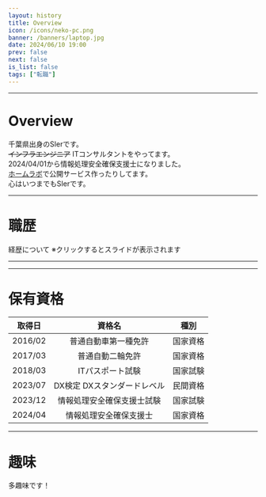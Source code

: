 ```yaml
---
layout: history
title: Overview
icon: /icons/neko-pc.png
banner: /banners/laptop.jpg
date: 2024/06/10 19:00
prev: false
next: false
is_list: false
tags: ["転職"]
---
```


<script lang="ts" setup> 
  import { ref } from 'vue';
  import dayjs from 'dayjs';
  import Timeline from'/.vitepress/theme/components/el-plus_timeline.vue';
  import Card from'/.vitepress/theme/components/el-plus_card.vue';
  import Carousel from '/.vitepress/theme/components/el-plus_carousel.vue';

  const now = new Date();
  const job_timelines = ref ([
    {
      timestamp: '2018/04/01 ～ 2024/09/31',
      is_card: true,
      title: '株式会社DTS',
      contents:[
        '新卒で入社',
        'SIをメイン業務とする独立系SIer',
        'インフラエンジニアとして配属',
      ],
      hide: false,
      center: true,
      placement: 'top', // 'top' | 'bottom'(default)
      type: 'success', // 'primary' | 'success' | 'warning' | 'danger' | 'info'
      //color: '#0bbd87',
      size: 'large',
      //icon: SuccessFilled,
      hollow: false,
    },
    {
      timestamp: '2024/10/01 ～',
      is_card: true,
      title: '株式会社Dirbato',
      contents:[
        '初転職',
        'ITコンサルタント',
      ],
      hide: false,
      center: true,
      placement: 'top', // 'top' | 'bottom'(default)
      type: 'info', // 'primary' | 'success' | 'warning' | 'danger' | 'info'
      //color: '#0bbd87',
      size: 'large',
      //icon: SuccessFilled,
      hollow: true,
    },
  ])

  const hobby_cards = ref ([
    {
      header: '自動車関係',
      contents: [
        'ツーリング / ドライブ',
        'DIY整備',
      ],
      option: {
        shadow: 'always',
      }
    },
    {
      header: 'スポーツ',
      contents: [
        'バスケットボール',
        'バレーボール(観戦のみ)',
      ],
      option: {
        shadow: 'always',
      }
    },
    {
      header: 'インドア',
      contents: [
        '読書',
        'CS/PCゲーム',
        'ボードゲーム',
        '麻雀',
        '自宅サーバー',
      ],
      option: {
        shadow: 'always',
      }
    },
    {
      header: '家庭的な趣味',
      contents: [
        'DIY',
        '料理',
        '燻製作り',
        'スイーツ作り',
      ],
      option: {
        shadow: 'always',
      }
    },
  ])

  const slide_carousels = ref ({
    thumb: '/slides/job_career/slide_001.jpg',
    list:[
      '/slides/job_career/slide_001.jpg',
      '/slides/job_career/slide_002.jpg',
      '/slides/job_career/slide_003.jpg',
      '/slides/job_career/slide_004.jpg',
      '/slides/job_career/slide_005.jpg',
      '/slides/job_career/slide_006.jpg',
      '/slides/job_career/slide_007.jpg',
      '/slides/job_career/slide_008.jpg',
      '/slides/job_career/slide_009.jpg',
      '/slides/job_career/slide_010.jpg',
      '/slides/job_career/slide_011.jpg',
      '/slides/job_career/slide_012.jpg',
      '/slides/job_career/slide_013.jpg',
      '/slides/job_career/slide_014.jpg',
      '/slides/job_career/slide_015.jpg',
      '/slides/job_career/slide_016.jpg',
      '/slides/job_career/slide_017.jpg',
      '/slides/job_career/slide_018.jpg',
      '/slides/job_career/slide_019.jpg',
      '/slides/job_career/slide_020.jpg',
      '/slides/job_career/slide_021.jpg',
      '/slides/job_career/slide_022.jpg',
      '/slides/job_career/slide_023.jpg',
      '/slides/job_career/slide_024.jpg',
      '/slides/job_career/slide_025.jpg',
      '/slides/job_career/slide_026.jpg',
      '/slides/job_career/slide_027.jpg',
      '/slides/job_career/slide_028.jpg',
      '/slides/job_career/slide_029.jpg',
      '/slides/job_career/slide_030.jpg',
      '/slides/job_career/slide_031.jpg',
    ],
  })
</script>
---
# Overview
千葉県出身のSIerです。  
~~インフラエンジニア~~ ITコンサルタントをやってます。  
2024/04/01から情報処理安全確保支援士になりました。  
[ホームラボ](../blog/2025/0511/homelab/index.md)で公開サービス作ったりしてます。  
心はいつまでもSIerです。  

---
# 職歴
経歴について
※クリックするとスライドが表示されます
<Carousel :carousels="slide_carousels"/>

---
<Timeline :timelines="job_timelines"/>

---
# 保有資格

|取得日|資格名|種別|
|:-:|:-:|:-:|
|2016/02|普通自動車第一種免許|国家資格|
|2017/03|普通自動二輪免許|国家資格|
|2018/03|ITパスポート試験|国家試験|
|2023/07|DX検定 DXスタンダードレベル|民間資格|
|2023/12|情報処理安全確保支援士試験|国家試験|
|2024/04|情報処理安全確保支援士|国家資格|


---

# 趣味
多趣味です！

<Card :cards="hobby_cards"/>

